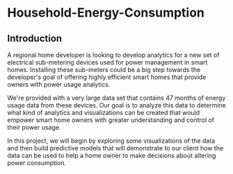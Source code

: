 # Household-Energy-Consumption
## Introduction
A regional home developer is looking to develop analytics for a new set of electrical sub-metering devices used for power management in smart homes. Installing these sub-meters could be a big step towards the developer's goal of offering highly efficient smart homes that provide owners with power usage analytics.

We're provided with a very large data set that contains 47 months of energy usage data from these devices. Our goal is to analyze this data to determine what kind of analytics and visualizations can be created that would empower smart home owners with greater understanding and control of their power usage.

In this project, we will begin by exploring some visualizations of the data and then build predictive models that will demonstrate to our client how the data can be used to help a home owner to make decisions about altering power consumption.
